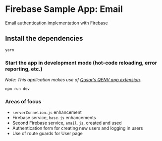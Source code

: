 # Firebase Sample App: Email
Email authentication implementation with Firebase

## Install the dependencies
```bash
yarn
```

### Start the app in development mode (hot-code reloading, error reporting, etc.)
*Note: This application makes use of [Qusar's QENV app extension](https://github.com/quasarframework/app-extension-qenv).*
```bash
npm run dev
```

### Areas of focus

- `serverConnetion.js` enhancement
- Firebase service, `base.js` enhancements
- Second Firebase service, `email.js`, created and used
- Authentication form for creating new users and logging in users
- Use of route guards for User page
